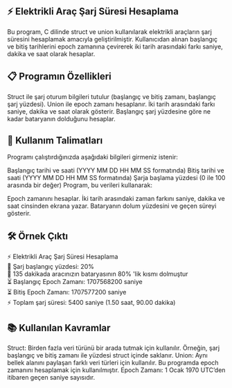 ⚡ Elektrikli Araç Şarj Süresi Hesaplama
-
Bu program, C dilinde struct ve union kullanılarak elektrikli araçların şarj süresini hesaplamak amacıyla geliştirilmiştir. Kullanıcıdan alınan başlangıç ve bitiş tarihlerini epoch zamanına çevirerek iki tarih arasındaki farkı saniye, dakika ve saat olarak hesaplar.

📋 Programın Özellikleri
-
Struct ile şarj oturum bilgileri tutulur (başlangıç ve bitiş zamanı, başlangıç şarj yüzdesi).
Union ile epoch zamanı hesaplanır.
İki tarih arasındaki farkı saniye, dakika ve saat olarak gösterir.
Başlangıç şarj yüzdesine göre ne kadar bataryanın dolduğunu hesaplar.

🚀 Kullanım Talimatları
-
Programı çalıştırdığınızda aşağıdaki bilgileri girmeniz istenir:

Başlangıç tarihi ve saati (YYYY MM DD HH MM SS formatında)
Bitiş tarihi ve saati (YYYY MM DD HH MM SS formatında)
Şarja başlama yüzdesi (0 ile 100 arasında bir değer)
Program, bu verileri kullanarak:

Epoch zamanını hesaplar.
İki tarih arasındaki zaman farkını saniye, dakika ve saat cinsinden ekrana yazar.
Bataryanın dolum yüzdesini ve geçen süreyi gösterir.


🛠 Örnek Çıktı
-
⚡ Elektrikli Araç Şarj Süresi Hesaplama  
🔋 Şarj başlangıç yüzdesi: 20%  
🔋 135 dakikada aracınızın bataryasının 80% 'lik kısmı dolmuştur  
⏳ Başlangıç Epoch Zamanı: 1707568200 saniye  
⏳ Bitiş Epoch Zamanı: 1707577200 saniye  
⚡ Toplam şarj süresi: 5400 saniye (1.50 saat, 90.00 dakika)  

📚 Kullanılan Kavramlar
-
Struct: Birden fazla veri türünü bir arada tutmak için kullanılır. Örneğin, şarj başlangıç ve bitiş zamanı ile yüzdesi struct içinde saklanır.
Union: Aynı bellek alanını paylaşan farklı veri türleri için kullanılır. Bu programda epoch zamanını hesaplamak için kullanılmıştır.
Epoch Zamanı: 1 Ocak 1970 UTC’den itibaren geçen saniye sayısıdır.
